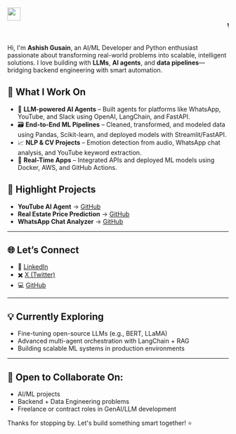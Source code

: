  # <img src="https://media.giphy.com/media/hvRJCLFzcasrR4ia7z/giphy.gif" width="30"/><marquee> Welcome</marquee>

Hi, I'm **Ashish Gusain**, an AI/ML Developer and Python enthusiast passionate about transforming real-world problems into scalable, intelligent solutions. I love building with **LLMs**, **AI agents**, and **data pipelines**—bridging backend engineering with smart automation.

## 🧠 What I Work On

* 🤖 **LLM-powered AI Agents** – Built agents for platforms like WhatsApp, YouTube, and Slack using OpenAI, LangChain, and FastAPI.
* 🗃️ **End-to-End ML Pipelines** – Cleaned, transformed, and modeled data using Pandas, Scikit-learn, and deployed models with Streamlit/FastAPI.
* 📈 **NLP & CV Projects** – Emotion detection from audio, WhatsApp chat analysis, and YouTube keyword extraction.
* 🚀 **Real-Time Apps** – Integrated APIs and deployed ML models using Docker, AWS, and GitHub Actions.

## 📌 Highlight Projects

* **YouTube AI Agent** → [GitHub](https://github.com/agusain2001/capstone-project-ETL)
* **Real Estate Price Prediction** → [GitHub](https://github.com/agusain2001/capstone-project-ETL)
* **WhatsApp Chat Analyzer** → [GitHub](https://github.com/agusain2001/Unveiling-WhatsApp-Chats-AnExploratory-Data-Analysis-with-Insights)

---

## 🌐 Let’s Connect

* 🔗 [LinkedIn](https://www.linkedin.com/in/ashish-gusain-aa279a280/)
* ✖️ [X (Twitter)](https://x.com/2001agusain)
* 💻 [GitHub](https://github.com/agusain2001)

---

## 💡 Currently Exploring

* Fine-tuning open-source LLMs (e.g., BERT, LLaMA)
* Advanced multi-agent orchestration with LangChain + RAG
* Building scalable ML systems in production environments

---

## 🤝 Open to Collaborate On:

* AI/ML projects
* Backend + Data Engineering problems
* Freelance or contract roles in GenAI/LLM development

Thanks for stopping by. Let's build something smart together! ⭐
